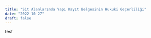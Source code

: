 ```yaml
---
title: "Sit Alanlarında Yapı Kayıt Belgesinin Hukuki Geçerliliği"
date: "2022-10-27"
draft: false
---
```


test
